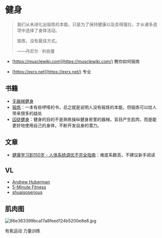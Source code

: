 # 健身

> 我们从未进化出锻炼的本能，只是为了保持健康以及变得强壮，才从诸多选项中选择了身体活动。
>
> 锻炼，没有最佳方式。
> 
> ——丹尼尔 · 利伯曼

- [https://musclewiki.com](https://musclewiki.com/) 教你如何锻炼

- [https://exrx.net](https://exrx.net/) 专业

## 书籍

- [无器械健身](https://book.douban.com/subject/11608712/)
- [锻炼](https://book.douban.com/subject/35949849/)：一本有些啰嗦的书，总之就是说明人没有锻炼的本能，但锻炼可以给人带来很多的益处
- [囚徒健身](https://book.douban.com/subject/25717097/)：健身的目的不是熟练操纵健身房里的器械，盲目产生肌肉，而是能更好地使用自己的身体，不断开发自身的潜力。

## 文章

- [健康学习到150岁 - 人体系统调优不完全指南](https://github.com/zijie0/HumanSystemOptimization)：难度系数高，不建议新手阅读

## VL

- [Andrew Huberman](https://www.youtube.com/@hubermanlab)
- [5-Minute Fitness](https://www.youtube.com/@5-minutefitness673)
- [shuaisoserious](https://www.youtube.com/@shuaisoserious)

## 肌肉图

![86e363399bca17a8feed124b5200e8e8.jpg](https://s2.loli.net/2023/04/01/kRt8GfX23DKzNVi.jpg)

有氧运动 力量训练